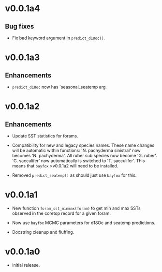# v0.0.1a4

## Bug fixes

* Fix bad keyword argument in `predict_d18oc()`.


# v0.0.1a3

## Enhancements

* `predict_d18oc` now has `seasonal_seatemp arg.

# v0.0.1a2

## Enhancements

* Update SST statistics for forams.

* Compatibility for new and legacy species names. These name changes will be automatic within functions: 
  'N. pachyderma sinistral' now becomes 'N. pachyderma'. All ruber sub species now become 
  'G. ruber'. 'G. sacculifer' now automatically is switched to 'T. sacculifer'. This means that 
  `bayfox` >v0.0.1a2 will need to be installed.
  
* Removed `predict_seatemp()` as should just use `bayfox` for this.


# v0.0.1a1

* New function `foram_sst_minmax(foram)` to get min and max SSTs observed in the 
    coretop record for a given foram.

* Now use `bayfox` MCMC parameters for d18Oc and seatemp predictions.

* Docstring cleanup and fluffing.


# v0.0.1a0

* Initial release.
